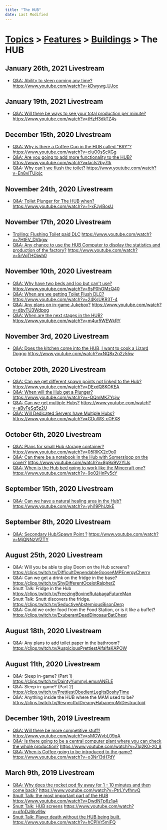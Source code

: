 ```yaml
---
title: "The HUB"
date: Last Modified
---
```

# [Topics](../../../topics.md) > [Features](../../../topics/features.md) > [Buildings](../../../topics/features/buildings.md) > The HUB

## January 26th, 2021 Livestream
* [Q&A: Ability to sleep coming any time?](../../../transcriptions/yt-kDwywg_UJoc.md) https://www.youtube.com/watch?v=kDwywg_UJoc

## January 19th, 2021 Livestream
* [Q&A: Will there be ways to see your total production per minute?](../../../transcriptions/yt-tHzH3dkTZ4s.md) https://www.youtube.com/watch?v=tHzH3dkTZ4s

## December 15th, 2020 Livestream
* [Q&A: Why is there a Coffee Cup in the HUB called "BRY"?](../../../transcriptions/yt-cIuO0sScXGg.md) https://www.youtube.com/watch?v=cIuO0sScXGg
* [Q&A: Are you going to add more functionality to the HUB?](../../../transcriptions/yt-lacIs2by7tk.md) https://www.youtube.com/watch?v=lacIs2by7tk
* [Q&A: Why can't we flush the toilet?](../../../transcriptions/yt-En8viTUiojc.md) https://www.youtube.com/watch?v=En8viTUiojc

## November 24th, 2020 Livestream
* [Q&A: Toilet Plunger for The HUB when?](../../../transcriptions/yt-1-xFJyIBosU.md) https://www.youtube.com/watch?v=1-xFJyIBosU

## November 17th, 2020 Livestream
* [Trolling: Flushing Toilet paid DLC](../../../transcriptions/yt-7HtEV_DVbgw.md) https://www.youtube.com/watch?v=7HtEV_DVbgw
* [Q&A: Any chance to use the HUB Computer to display the statistics and production of the factory?](../../../transcriptions/yt-5rVqTHOiwh0.md) https://www.youtube.com/watch?v=5rVqTHOiwh0

## November 10th, 2020 Livestream
* [Q&A: Why have two beds and loo but can't use?](../../../transcriptions/yt-9sP0hOMzQ40.md) https://www.youtube.com/watch?v=9sP0hOMzQ40
* [Q&A: When are we getting Toilet Flush DLC?](../../../transcriptions/yt-24KsUKR3T-4.md) https://www.youtube.com/watch?v=24KsUKR3T-4
* [Q&A: Any plans on in-game Jukebox?](../../../transcriptions/yt-dbyTU3Wdpog.md) https://www.youtube.com/watch?v=dbyTU3Wdpog
* [Q&A: When are the next stages in the HUB?](../../../transcriptions/yt-m4ur5WEWkRY.md) https://www.youtube.com/watch?v=m4ur5WEWkRY

## November 3rd, 2020 Livestream
* [Q&A: Does the kitchen come into the HUB, I want to cook a Lizard Doggo](../../../transcriptions/yt-NQ8x2q2z55w.md) https://www.youtube.com/watch?v=NQ8x2q2z55w

## October 20th, 2020 Livestream
* [Q&A: Can we get different spawn points not linked to the Hub?](../../../transcriptions/yt-DExdQ8KOKEA.md) https://www.youtube.com/watch?v=DExdQ8KOKEA
* [Q&A: When will the Hub get a Plunger?](../../../transcriptions/yt--QQmMKZYcjw.md) https://www.youtube.com/watch?v=-QQmMKZYcjw
* [Q&A: Can we get multiple Hubs?](../../../transcriptions/yt-aByFeSq5z2U.md) https://www.youtube.com/watch?v=aByFeSq5z2U
* [Q&A: Will Dedicated Servers have Multiple Hubs?](../../../transcriptions/yt-GDuWS-cOFX8.md) https://www.youtube.com/watch?v=GDuWS-cOFX8

## October 6th, 2020 Livestream
* [Q&A: Plans for small Hub storage container?](../../../transcriptions/yt-05RIKX2c9o0.md) https://www.youtube.com/watch?v=05RIKX2c9o0
* [Q&A: Can there be a notebook in the Hub with Somersloop on the cover?](../../../transcriptions/yt-8g9x9VzYlJs.md) https://www.youtube.com/watch?v=8g9x9VzYlJs
* [Q&A: When is the Hub bed going to work like the Minecraft one?](../../../transcriptions/yt-9o02HnPy5cY.md) https://www.youtube.com/watch?v=9o02HnPy5cY

## September 15th, 2020 Livestream
* [Q&A: Can we have a natural healing area in the Hub?](../../../transcriptions/yt-yhi19PhUzkE.md) https://www.youtube.com/watch?v=yhi19PhUzkE

## September 8th, 2020 Livestream
* [Q&A: Secondary Hub/Spawn Point ?](../../../transcriptions/yt-MjQNNzVfZTY.md) https://www.youtube.com/watch?v=MjQNNzVfZTY

## August 25th, 2020 Livestream
* Q&A: Will you be able to play Doom on the Hub screens? https://clips.twitch.tv/DifficultDependableGooseAMPEnergyCherry
* Q&A: Can we get a drink on the fridge in the base? https://clips.twitch.tv/ShyDifferentOcelotRalpherZ
* Snutt Talk: Fridge in the Hub https://clips.twitch.tv/FreezingBovineRutabagaFutureMan
* Snutt Talk: Snutt discovers the fridge. https://clips.twitch.tv/SeductiveAbstemiousBisonDerp
* Q&A: Could we order food from the Food Station, or is it like a buffet? https://clips.twitch.tv/ExuberantDeadDinosaurBatChest

## August 18th, 2020 Livestream
* Q&A: Any plans to add toilet paper in the bathroom? https://clips.twitch.tv/AuspiciousPrettiestAlfalfaKAPOW

## August 11th, 2020 Livestream
* Q&A: Sleep in-game? (Part 1) https://clips.twitch.tv/DaintyYummyLemurANELE
* Q&A: Sleep in-game? (Part 2) https://clips.twitch.tv/PrettiestObedientLegItsBoshyTime
* Q&A: Anything inside the HUB where the MAM used to be? https://clips.twitch.tv/RespectfulDreamyHabaneroMrDestructoid

## December 19th, 2019 Livestream
* [Q&A: Will there be more competitive stuff?](../../../transcriptions/yt-sMGWvbL09qA.md) https://www.youtube.com/watch?v=sMGWvbL09qA
* [Q&A: Is there going to be a central computer plant where you can check the whole production?](../../../transcriptions/yt-Zlq2K0-z0_8.md) https://www.youtube.com/watch?v=Zlq2K0-z0_8
* [Q&A: When is Coffee going to be introduced to the game?](../../../transcriptions/yt-o3Nr13tH7dY.md) https://www.youtube.com/watch?v=o3Nr13tH7dY

## March 9th, 2019 Livestream
* [Q&A: Why does the rocket pod fly away for 1 - 10 minutes and then come back?](../../../transcriptions/yt-PtrLYyfhnvQ.md) https://www.youtube.com/watch?v=PtrLYyfhnvQ
* [Snutt Talk: the most important part of the HUB](../../../transcriptions/yt-DwdNTp6z1a4.md) https://www.youtube.com/watch?v=DwdNTp6z1a4
* [Snutt Talk: HUB screens](../../../transcriptions/yt-ofpDJ6kv9Iw.md) https://www.youtube.com/watch?v=ofpDJ6kv9Iw
* [Snutt Talk: Player death without the HUB being built.](../../../transcriptions/yt-hCPIVr5mlFQ.md) https://www.youtube.com/watch?v=hCPIVr5mlFQ
